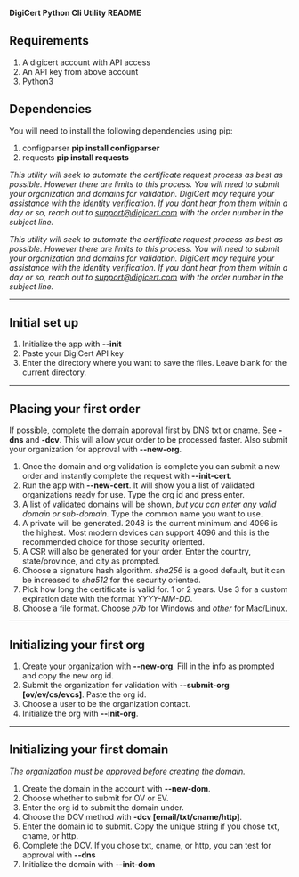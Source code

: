 **DigiCert Python Cli Utility README**

## Requirements

1. A digicert account with API access
2. An API key from above account
3. Python3

## Dependencies
You will need to install the following dependencies using pip:

1. configparser **pip install configparser**
2. requests **pip install requests**

*This utility will seek to automate the certificate request process as best as possible. However there are limits to this process. You will need to submit your organization and domains for validation. DigiCert may require your assistance with the identity verification. If you dont hear from them within a day or so, reach out to support@digicert.com with the order number in the subject line.*

*This utility will seek to automate the certificate request process as best as possible. However there are limits to this process. You will need to submit your organization and domains for validation. DigiCert may require your assistance with the identity verification. If you dont hear from them within a day or so, reach out to support@digicert.com with the order number in the subject line.*

---

## Initial set up

1. Initialize the app with **--init**
2. Paste your DigiCert API key
3. Enter the directory where you want to save the files. Leave blank for the current directory.

---

## Placing your first order

If possible, complete the domain approval first by DNS txt or cname. See **-dns** and **-dcv**. This will allow your order to be processed faster.
Also submit your organization for approval with **--new-org**.

1. Once the domain and org validation is complete you can submit a new order and instantly complete the request with **--init-cert**.
2. Run the app with **--new-cert**. It will show you a list of validated organizations ready for use. Type the org id and press enter.
3. A list of validated domains will be shown, *but you can enter any valid domain or sub-domain.* Type the common name you want to use.
4. A private will be generated. 2048 is the current minimum and 4096 is the highest. Most modern devices can support 4096 and this is the recommended choice for those security oriented.
5. A CSR will also be generated for your order. Enter the country, state/province, and city as prompted.
6. Choose a signature hash algorithm. *sha256* is a good default, but it can be increased to *sha512* for the security oriented.
7. Pick how long the certificate is valid for. 1 or 2 years. Use 3 for a custom expiration date with the format *YYYY-MM-DD*.
8. Choose a file format. Choose *p7b* for Windows and *other* for Mac/Linux.

---

## Initializing your first org

1. Create your organization with **--new-org**. Fill in the info as prompted and copy the new org id.
2. Submit the organization for validation with **--submit-org [ov/ev/cs/evcs]**. Paste the org id.
3. Choose a user to be the organization contact.
4. Initialize the org with **--init-org**.

---

## Initializing your first domain

*The organization must be approved before creating the domain.*

1. Create the domain in the account with **--new-dom**.
2. Choose whether to submit for OV or EV.
3. Enter the org id to submit the domain under.
4. Choose the DCV method with **-dcv [email/txt/cname/http]**.
5. Enter the domain id to submit. Copy the unique string if you chose txt, cname, or http.
6. Complete the DCV. If you chose txt, cname, or http, you can test for approval with **--dns**
7. Initialize the domain with **--init-dom**
